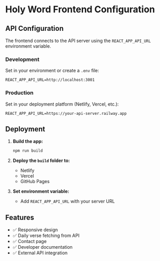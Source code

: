 # Holy Word Frontend Configuration

## API Configuration

The frontend connects to the API server using the `REACT_APP_API_URL` environment variable.

### Development
Set in your environment or create a `.env` file:
```
REACT_APP_API_URL=http://localhost:3001
```

### Production
Set in your deployment platform (Netlify, Vercel, etc.):
```
REACT_APP_API_URL=https://your-api-server.railway.app
```

## Deployment

1. **Build the app:**
   ```bash
   npm run build
   ```

2. **Deploy the `build` folder to:**
   - Netlify
   - Vercel
   - GitHub Pages

3. **Set environment variable:**
   - Add `REACT_APP_API_URL` with your server URL

## Features

- ✅ Responsive design
- ✅ Daily verse fetching from API
- ✅ Contact page
- ✅ Developer documentation
- ✅ External API integration